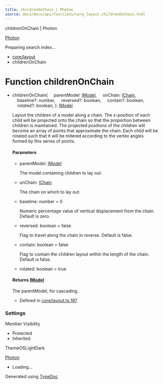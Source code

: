 ```yaml
---
title: childrenOnChain | Photon
source: docs/docs/api/functions/core_layout.childrenOnChain.html
---
```


childrenOnChain | Photon

[Photon](../index.md)




Preparing search index...

* [core/layout](../modules/core_layout.md)
* childrenOnChain

# Function childrenOnChain

* childrenOnChain(
      parentModel: [IModel](../interfaces/core_schema.IModel.md),
      onChain: [IChain](../interfaces/core_maker.IChain.md),
      baseline?: number,
      reversed?: boolean,
      contain?: boolean,
      rotated?: boolean,
  ): [IModel](../interfaces/core_schema.IModel.md)

  Layout the children of a model along a chain.
  The x-position of each child will be projected onto the chain so that the proportion between children is maintained.
  The projected positions of the children will become an array of points that approximate the chain.
  Each child will be rotated such that it will be mitered according to the vertex angles formed by this series of points.

  #### Parameters

  + parentModel: [IModel](../interfaces/core_schema.IModel.md)

    The model containing children to lay out.
  + onChain: [IChain](../interfaces/core_maker.IChain.md)

    The chain on which to lay out.
  + baseline: number = 0

    Numeric percentage value of vertical displacement from the chain. Default is zero.
  + reversed: boolean = false

    Flag to travel along the chain in reverse. Default is false.
  + contain: boolean = false

    Flag to contain the children layout within the length of the chain. Default is false.
  + rotated: boolean = true

  #### Returns [IModel](../interfaces/core_schema.IModel.md)

  The parentModel, for cascading.

  + Defined in [core/layout.ts:197](https://github.com/mwhite454/photon/blob/main/packages/photon/src/core/layout.ts#L197)

### Settings

Member Visibility

* Protected
* Inherited

ThemeOSLightDark

[Photon](../index.md)

* Loading...

Generated using [TypeDoc](https://typedoc.org/)
